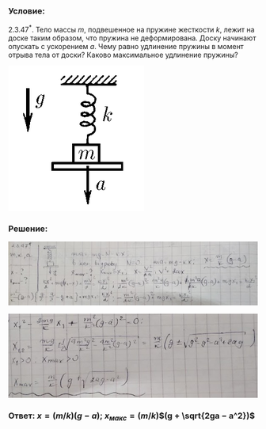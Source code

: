 ###  Условие:

$2.3.47^*.$ Тело массы $m$, подвешенное на пружине жесткости $k$, лежит на доске таким образом, что пружина не деформирована. Доску начинают опускать с ускорением $a$. Чему равно удлинение пружины в момент отрыва тела от доски? Каково максимальное удлинение пружины?

![К задаче $2.3.47$|274x293, 30%](../../img/2.3.47/2.3.47.png)

###  Решение:

![|640x163, 67%](../../img/2.3.47/sol1.jpg)

![|593x201, 67%](../../img/2.3.47/sol2.jpg)

###  Ответ: $x = (m/k)(g − a);~x_{макс} = (m/k)$$(g + \sqrt{2ga − a^2})$